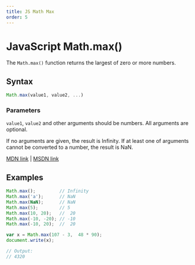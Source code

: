 ```yaml
---
title: JS Math Max
order: 5
---
```

# JavaScript Math.max()

The `Math.max()` function returns the largest of zero or more numbers.

## Syntax

```javascript
Math.max(value1, value2, ...)
```

### Parameters

`value1`, `value2` and other arguments should be numbers. All arguments are optional.

If no arguments are given, the result is Infinity. If at least one of arguments cannot be converted to a number, the result is NaN.

[MDN link](https://developer.mozilla.org/en-US/docs/Web/JavaScript/Reference/Global_Objects/Math/max) | [MSDN link](https://msdn.microsoft.com/en-us/LIBRary/dxcwky7y%28v=vs.94%29.aspx)

## Examples

```javascript
Math.max();         // Infinity
Math.max('a');      // NaN
Math.max(NaN);      // NaN
Math.max(5);        // 5
Math.max(10, 20);   //  20
Math.max(-10, -20); // -10
Math.max(-10, 20);  //  20
```

```javascript
var x = Math.max(107 - 3,  48 * 90);
document.write(x);

// Output:
// 4320
```
